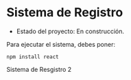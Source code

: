 <h1> Sistema de Registro</h1>

- Estado del proyecto: En construcción.

Para ejecutar el sistema, debes poner:

```npm install react```

Sistema de Resgistro 2
